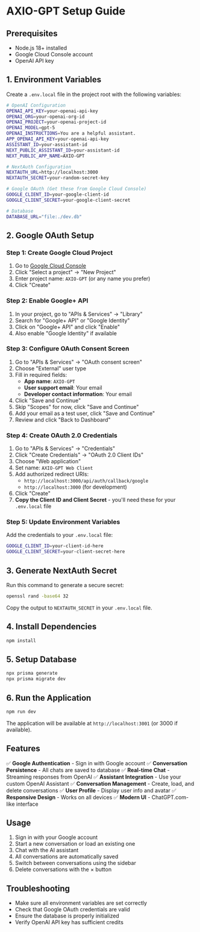 # AXIO-GPT Setup Guide

## Prerequisites
- Node.js 18+ installed
- Google Cloud Console account
- OpenAI API key

## 1. Environment Variables

Create a `.env.local` file in the project root with the following variables:

```bash
# OpenAI Configuration
OPENAI_API_KEY=your-openai-api-key
OPENAI_ORG=your-openai-org-id
OPENAI_PROJECT=your-openai-project-id
OPENAI_MODEL=gpt-5
OPENAI_INSTRUCTIONS=You are a helpful assistant.
APP_OPENAI_API_KEY=your-openai-api-key
ASSISTANT_ID=your-assistant-id
NEXT_PUBLIC_ASSISTANT_ID=your-assistant-id
NEXT_PUBLIC_APP_NAME=AXIO-GPT

# NextAuth Configuration
NEXTAUTH_URL=http://localhost:3000
NEXTAUTH_SECRET=your-random-secret-key

# Google OAuth (Get these from Google Cloud Console)
GOOGLE_CLIENT_ID=your-google-client-id
GOOGLE_CLIENT_SECRET=your-google-client-secret

# Database
DATABASE_URL="file:./dev.db"
```

## 2. Google OAuth Setup

### Step 1: Create Google Cloud Project
1. Go to [Google Cloud Console](https://console.cloud.google.com/)
2. Click "Select a project" → "New Project"
3. Enter project name: `AXIO-GPT` (or any name you prefer)
4. Click "Create"

### Step 2: Enable Google+ API
1. In your project, go to "APIs & Services" → "Library"
2. Search for "Google+ API" or "Google Identity"
3. Click on "Google+ API" and click "Enable"
4. Also enable "Google Identity" if available

### Step 3: Configure OAuth Consent Screen
1. Go to "APIs & Services" → "OAuth consent screen"
2. Choose "External" user type
3. Fill in required fields:
   - **App name**: `AXIO-GPT`
   - **User support email**: Your email
   - **Developer contact information**: Your email
4. Click "Save and Continue"
5. Skip "Scopes" for now, click "Save and Continue"
6. Add your email as a test user, click "Save and Continue"
7. Review and click "Back to Dashboard"

### Step 4: Create OAuth 2.0 Credentials
1. Go to "APIs & Services" → "Credentials"
2. Click "Create Credentials" → "OAuth 2.0 Client IDs"
3. Choose "Web application"
4. Set name: `AXIO-GPT Web Client`
5. Add authorized redirect URIs:
   - `http://localhost:3000/api/auth/callback/google`
   - `http://localhost:3000` (for development)
6. Click "Create"
7. **Copy the Client ID and Client Secret** - you'll need these for your `.env.local` file

### Step 5: Update Environment Variables
Add the credentials to your `.env.local` file:
```bash
GOOGLE_CLIENT_ID=your-client-id-here
GOOGLE_CLIENT_SECRET=your-client-secret-here
```

## 3. Generate NextAuth Secret

Run this command to generate a secure secret:

```bash
openssl rand -base64 32
```

Copy the output to `NEXTAUTH_SECRET` in your `.env.local` file.

## 4. Install Dependencies

```bash
npm install
```

## 5. Setup Database

```bash
npx prisma generate
npx prisma migrate dev
```

## 6. Run the Application

```bash
npm run dev
```

The application will be available at `http://localhost:3001` (or 3000 if available).

## Features

✅ **Google Authentication** - Sign in with Google account
✅ **Conversation Persistence** - All chats are saved to database
✅ **Real-time Chat** - Streaming responses from OpenAI
✅ **Assistant Integration** - Use your custom OpenAI Assistant
✅ **Conversation Management** - Create, load, and delete conversations
✅ **User Profile** - Display user info and avatar
✅ **Responsive Design** - Works on all devices
✅ **Modern UI** - ChatGPT.com-like interface

## Usage

1. Sign in with your Google account
2. Start a new conversation or load an existing one
3. Chat with the AI assistant
4. All conversations are automatically saved
5. Switch between conversations using the sidebar
6. Delete conversations with the × button

## Troubleshooting

- Make sure all environment variables are set correctly
- Check that Google OAuth credentials are valid
- Ensure the database is properly initialized
- Verify OpenAI API key has sufficient credits
